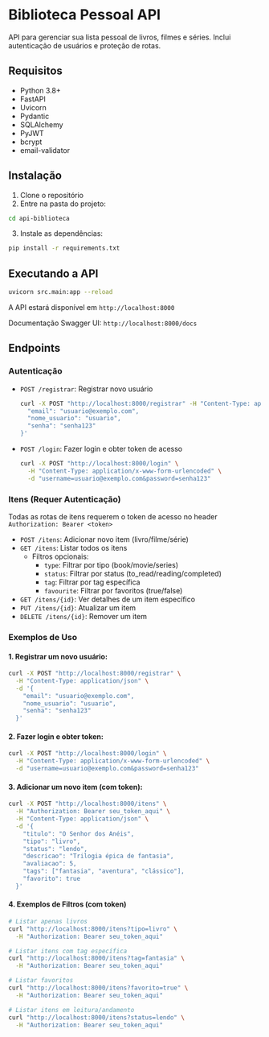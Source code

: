 # Biblioteca Pessoal API

API para gerenciar sua lista pessoal de livros, filmes e séries. Inclui autenticação de usuários e proteção de rotas.

## Requisitos

- Python 3.8+
- FastAPI
- Uvicorn
- Pydantic
- SQLAlchemy
- PyJWT
- bcrypt
- email-validator

## Instalação

1. Clone o repositório
2. Entre na pasta do projeto:
```bash
cd api-biblioteca
```

3. Instale as dependências:
```bash
pip install -r requirements.txt
```

## Executando a API

```bash
uvicorn src.main:app --reload
```

A API estará disponível em `http://localhost:8000`

Documentação Swagger UI: `http://localhost:8000/docs`

## Endpoints

### Autenticação

- `POST /registrar`: Registrar novo usuário
  ```bash
  curl -X POST "http://localhost:8000/registrar" -H "Content-Type: application/json" -d '{
    "email": "usuario@exemplo.com",
    "nome_usuario": "usuario",
    "senha": "senha123"
  }'
  ```

- `POST /login`: Fazer login e obter token de acesso
  ```bash
  curl -X POST "http://localhost:8000/login" \
    -H "Content-Type: application/x-www-form-urlencoded" \
    -d "username=usuario@exemplo.com&password=senha123"
  ```

### Itens (Requer Autenticação)

Todas as rotas de itens requerem o token de acesso no header `Authorization: Bearer <token>`

- `POST /itens`: Adicionar novo item (livro/filme/série)
- `GET /itens`: Listar todos os itens
  - Filtros opcionais:
    - `type`: Filtrar por tipo (book/movie/series)
    - `status`: Filtrar por status (to_read/reading/completed)
    - `tag`: Filtrar por tag específica
    - `favourite`: Filtrar por favoritos (true/false)
- `GET /itens/{id}`: Ver detalhes de um item específico
- `PUT /itens/{id}`: Atualizar um item
- `DELETE /itens/{id}`: Remover um item

### Exemplos de Uso

#### 1. Registrar um novo usuário:
```bash
curl -X POST "http://localhost:8000/registrar" \
  -H "Content-Type: application/json" \
  -d '{
    "email": "usuario@exemplo.com",
    "nome_usuario": "usuario",
    "senha": "senha123"
  }'
```

#### 2. Fazer login e obter token:
```bash
curl -X POST "http://localhost:8000/login" \
  -H "Content-Type: application/x-www-form-urlencoded" \
  -d "username=usuario@exemplo.com&password=senha123"
```

#### 3. Adicionar um novo item (com token):
```bash
curl -X POST "http://localhost:8000/itens" \
  -H "Authorization: Bearer seu_token_aqui" \
  -H "Content-Type: application/json" \
  -d '{
    "titulo": "O Senhor dos Anéis",
    "tipo": "livro",
    "status": "lendo",
    "descricao": "Trilogia épica de fantasia",
    "avaliacao": 5,
    "tags": ["fantasia", "aventura", "clássico"],
    "favorito": true
  }'
```

#### 4. Exemplos de Filtros (com token)

```bash
# Listar apenas livros
curl "http://localhost:8000/itens?tipo=livro" \
  -H "Authorization: Bearer seu_token_aqui"

# Listar itens com tag específica
curl "http://localhost:8000/itens?tag=fantasia" \
  -H "Authorization: Bearer seu_token_aqui"

# Listar favoritos
curl "http://localhost:8000/itens?favorito=true" \
  -H "Authorization: Bearer seu_token_aqui"

# Listar itens em leitura/andamento
curl "http://localhost:8000/itens?status=lendo" \
  -H "Authorization: Bearer seu_token_aqui"
```

